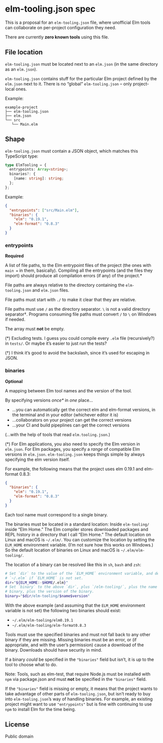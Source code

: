 # elm-tooling.json spec

This is a proposal for an `elm-tooling.json` file, where unofficial Elm tools can collaborate on per-project configuration they need.

There are currently **zero known tools** using this file.

## File location

`elm-tooling.json` must be located next to an `elm.json` (in the same directory as an `elm.json`).

`elm-tooling.json` contains stuff for the particular Elm project defined by the `elm.json` next to it. There is no “global” `elm-tooling.json` – only project-local ones.

Example:

```
example-project
├── elm-tooling.json
├── elm.json
└── src
   └── Main.elm
```

## Shape

`elm-tooling.json` must contain a JSON object, which matches this TypeScript type:

```ts
type ElmTooling = {
  entrypoints: Array<string>;
  binaries?: {
    [name: string]: string;
  };
};
```

Example:

```json
{
  "entrypoints": ["src/Main.elm"],
  "binaries": {
    "elm": "0.19.1",
    "elm-format": "0.8.3"
  }
}
```

### entrypoints

**Required**

A list of file paths, to the Elm entrypoint files of the project (the ones with `main =` in them, basically). Compiling all the entrypoints (and the files they import) should produce all compilation errors (if any) of the project.\*

File paths are always relative to the directory containing the `elm-tooling.json` and `elm.json` files.

File paths must start with `./` to make it clear that they are relative.

File paths must use `/` as the directory separator. `\` is not a valid directory separator†. Programs consuming file paths must convert `/` to `\` on Windows if needed.

The array must **not** be empty.

(\*) Excluding tests. I guess you could compile every `.elm` file (recursively?) in `tests/`. Or maybe it’s easier to just run the tests?

(†) I think it’s good to avoid the backslash, since it’s used for escaping in JSON.

### binaries

**Optional**

A mapping between Elm tool names and the version of the tool.

By specifying versions _once\*_ in _one_ place…

- …you can automatically get the correct elm and elm-format versions, in the terminal and in your editor (whichever editor it is)
- …collaborators on your project can get the correct versions
- …your CI and build pipeplines can get the correct versions

(…with the help of tools that read `elm.tooling.json`.)

(\*) For Elm applications, you also need to specify the Elm version in `elm.json`. For Elm packages, you specify a _range_ of compatible Elm versions in `elm.json`. `elm-tooling.json` keeps things simple by always specifying the elm version itself.

For example, the following means that the project uses elm 0.19.1 and elm-format 0.8.3:

```json
{
  "binaries": {
    "elm": "0.19.1",
    "elm-format": "0.8.3"
  }
}
```

Each tool name must correspond to a single binary.

The binaries must be located in a standard location: Inside `elm-tooling/` inside “Elm Home.” The Elm compiler stores downloaded packages and REPL history in a directory that I call “Elm Home.” The default location on Linux and macOS is `~/.elm/`. You can customize the location by setting the `ELM_HOME` environment variable. (I’m not sure how this works on Windows.) So the default location of binaries on Linux and macOS is `~/.elm/elm-tooling/`.

The location of a binary can be resolved like this in `sh`, `bash` and `zsh`:

```bash
# Set `dir` to the value of the `ELM_HOME` environment variable, and default to
# `~/.elm` if `ELM_HOME` is not set.
dir="${ELM_HOME:-$HOME/.elm}"
# Set `binary` to the above `dir`, plus `/elm-tooling/`, plus the name of the
# binary, plus the version of the binary.
binary="$dir/elm-tooling/$name$version"
```

With the above example (and assuming that the `ELM_HOME` environment variable is not set) the following two binaries should exist:

- `~/.elm/elm-tooling/elm0.19.1`
- `~/.elm/elm-tooling/elm-format0.8.3`

Tools must use the specified binaries and must not fall back to any other binary if they are missing. Missing binaries must be an error, or (if appropriate, and with the user’s permission) cause a download of the binary. Downloads should have security in mind.

If a binary _could_ be specified in the `"binaries"` field but isn’t, it is up to the tool to choose what to do.

Note: Tools, such as elm-test, that require Node.js must be installed with `npm` via package.json and must **not** be specified in the `"binaries"` field.

If the `"binaries"` field is missing or empty, it means that the project wants to take advantage of other parts of `elm-tooling.json`, but isn’t ready to buy into `elm-tooling.json`’s way of handling binaries. For example, an existing project might want to use `"entrypoints"` but is fine with continuing to use `npm` to install Elm for the time being.

## License

Public domain
